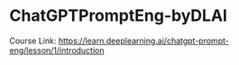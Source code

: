 # ChatGPTPromptEng-byDLAI


Course Link: https://learn.deeplearning.ai/chatgpt-prompt-eng/lesson/1/introduction